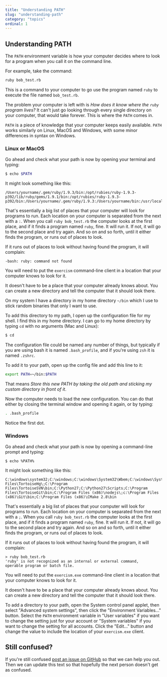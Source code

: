 ```yaml
---
title: "Understanding PATH"
slug: "understanding-path"
category: "topics"
ordinal: 1
---
```


## Understanding PATH

The `PATH` environment variable is how your computer decides where to look for a program when you call it on the command line.

For example, take the command:

```bash
ruby bob_test.rb
```

This is a command to your computer to go use the program named `ruby` to execute the file named `bob_test.rb`.

The problem your computer is left with is _How does it know where the `ruby` program lives?_ It can't just go looking through every single directory on your computer, that would take forever. This is where the `PATH` comes in.

`PATH` is a piece of knowledge that your computer keeps easily available.  `PATH` works similarly on Linux, MacOS and Windows, with some minor differences in syntax on Windows.

### Linux or MacOS

Go ahead and check what your path is now by opening your terminal and typing:

```bash
$ echo $PATH
```

It might look something like this:

```plain
/Users/yourname/.gem/ruby/1.9.3/bin:/opt/rubies/ruby-1.9.3-p392/lib/ruby/gems/1.9.1/bin:/opt/rubies/ruby-1.9.3-p392/bin:/Users/yourname/.gem/ruby/1.9.3:/Users/yourname/bin:/usr/local/bin:/usr/bin:/usr/local/share/npm/bin:/usr/local/go/bin:/Users/yourname/code/go/bin:/bin:/usr/sbin:/sbin:/usr/texbin
```

That's essentially a big list of places that your computer will look for programs to run. Each location on your computer is separated from the next with a `:`. When you call `ruby bob_test.rb` the computer looks at the first place, and if it finds a program named `ruby`, fine. It will run it. If not, it will go to the second place and try again. And so on and so forth, until it either finds the program, or runs out of places to look.

If it runs out of places to look without having found the program, it will complain:

```plain
-bash: ruby: command not found
```

You will need to put the `exercism` command-line client in a location that your computer knows to look for it.

It doesn't have to be a place that your computer already knows about. You can create a new directory and tell the computer that it should look there.

On my system I have a directory in my home directory `~/bin` which I use to stick random binaries that only I want to use.

To add this directory to my path, I open up the configuration file for my shell. I find this in my home directory. I can go to my home directory by typing `cd` with no arguments (Mac and Linux):

```bash
$ cd
```

The configuration file could be named any number of things, but typically if you are using bash it is named `.bash_profile`, and if you're using `zsh` it is named `.zshrc`.

To add it to your path, open up the config file and add this line to it:

```bash
export PATH=~/bin:$PATH
```

That means _Store this new PATH by taking the old path and sticking my custom directory in front of it_.

Now the computer needs to load the new configuration. You can do that either by closing the terminal window and opening it again, or by typing:

```bash
. .bash_profile
```

Notice the first dot.

### Windows

Go ahead and check what your path is now by opening a command-line prompt and typing:

```plain
$ echo %PATH%
```

It might look something like this:

```plain
C:\windows\system32;C:\windows;C:\windows\System32\Wbem;C:\windows\System32\WindowsPowerShell\v1.0\;C:\Program Files\TortoiseHg\;C:\Program Files\TortoiseSVN\bin;C:\Python27;C:\Python27\Scripts;C:\Program Files\TortoiseGit\bin;C:\Program Files (x86)\nodejs\;c:\Program Files (x86)\Git\bin;C:\Program Files (x86)\CMake 2.8\bin 
```

That's essentially a big list of places that your computer will look for programs to run. Each location on your computer is separated from the next with a `;`. When you call `ruby bob_test.rb` the computer looks at the first place, and if it finds a program named `ruby`, fine. It will run it. If not, it will go to the second place and try again. And so on and so forth, until it either finds the program, or runs out of places to look.

If it runs out of places to look without having found the program, it will complain:

```plain
> ruby bob_test.rb
'ruby' is not recognized as an internal or external command,
operable program or batch file.
```

You will need to put the `exercism.exe` command-line client in a location that your computer knows to look for it.

It doesn't have to be a place that your computer already knows about. You can create a new directory and tell the computer that it should look there.

To add a directory to your path, open the System control panel applet, then select "Advanced system settings", then click the "Environment Variables..." button.  Select the `PATH` environment variable in "User variables" if you want to change the setting just for your account or "System variables" if you want to change the setting for all accounts.  Click the "Edit..." button and change the value to include the location of your `exercism.exe` client.

## Still confused?

If you're still confused [post an issue on GitHub](https://github.com/exercism/exercism.io/issues) so that we can help you out. Then we can update this text so that hopefully the next person doesn't get as confused.
